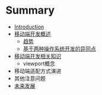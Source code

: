 # Summary

* [Introduction](README.md)
* [移动端开发概述](chapter1.md)
  * [趋势](chapter1/e-e-e.md)
  * [基于两种操作系统开发的异同点](chapter1/ji-yu-liang-zhong-cao-zuo-xi-tong-kai-fa-de-yi-tong-dian.md)
* [移动端开发相关知识](yi-dong-duan-kai-fa-xiang-guan-zhi-shi.md)
  * viewport概念
* 移动端适配方式演进
* 其他注意问题
* [未来发展](wei-lai-fa-zhan.md)

